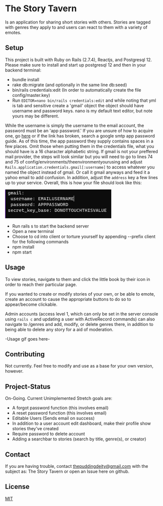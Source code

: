 # The Story Tavern

Is an application for sharing short stories with others. Stories are tagged with genres they apply to and users can react to them with a variety of emotes.

## Setup
This project is built with Ruby on Rails (2.7.4), Reactjs, and Postgresql 12. Please make sure 
to install and start up postgresql 12 and then in your backend terminal:

- bundle install
- rake db:migrate (and optionally in the same line db:seed)
- bin/rails credentials:edit (In order to automatically create the file config/master.key)
- Run `EDITOR=nano bin/rails credentials:edit` and while noting that yml is tab and sensitive create a 'gmail' object the object should have username and password keys. nano is my default text editor, but note yours may be different.

While the username is simply the username to the email account, the password must be an 'app password.' If you are unsure of how to acquire one,
go [here](https://support.google.com/mail/answer/185833?hl=en) or if the link has broken, search a google smtp app password guide. As of this time,
the app password they supply contains spaces in a few places. Omit those when putting them in the credentials file, what you should have is a 16 character alphabetic string.
If gmail is not your preffered mail provider, the steps will look similar but you will need to go to lines 74 and 75 of config/environments/theenvironmentyourusing and
adjust `Rails.application.credentials.gmail[:username]` to access whatever you named the object instead of gmail. Or call it gmail anyways and feed it a yahoo email to add confusion. In addition, adjust the `address` key a few lines up to your service. Overall, this is how your file should look like this:

![master.key file demonstration](setup_helper.png)



- Run rails s to start the backend server
- Open a new terminal
- Choose to cd into client or torture yourself by appending --prefix client for the following commands
- npm install
- npm start

## Usage

To view stories, navigate to them and click the little book by their icon in order to reach their particular page.

If you wanted to create or modify stories of your own, or be able to emote, create an account to cause the appropriate buttons to do so to appear/become clickable.

Admin accounts (access level 1, which can only be set in the server console using `rails c` and updating a user with ActiveRecord commands) can
also navigate to /genres and add, modify, or delete genres there, in addition to being able to delete any story for a aid of moderation.

-Usage gif goes here-

## Contributing

Not currently. Feel free to modify and use as a base for your own version, however.

## Project-Status

On-Going. Current Unimplemented Stretch goals are:
- A forgot password function (this involves email)
- A reset password function (this involves email)
- Editable Users (Sends email on success)
- In addition to a user account edit dashboard, make their profile show stories they've created
- Require password to delete account
- Adding a searchbar to stories (search by title, genre(s), or creator)

## Contact

If you are having trouble, contact thepuddingdeity@gmail.com with the subject as: The Story Tavern or open an Issue here on github.

## License

[MIT](https://choosealicense.com/licenses/mit/)